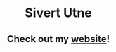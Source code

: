 <h1 align="center">
    Sivert Utne
</h1>

<h2 align="center">
Check out my <a href="https://sutne.github.io">website</a>!
</h2>